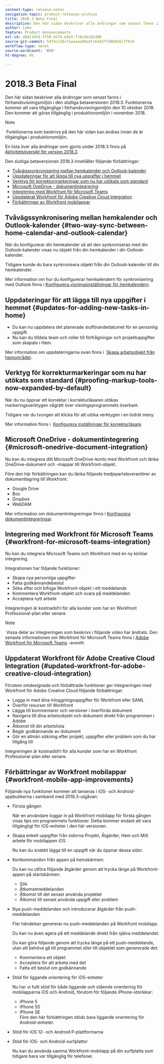 ```yaml
---
content-type: release-notes
navigation-topic: product-releases-archive
title: 2018.3 Beta Final
description: Den här sidan beskriver alla ändringar som senast fanns i förhandsvisningsmiljön i den slutliga betaversionen 2018.3. Funktionerna kommer att vara tillgängliga i förhandsvisningsmiljön den 10 oktober 2018. Den kommer att göras tillgänglig i produktionsmiljön i november 2018.
author: Luke
feature: Product Announcements
exl-id: d4411916-7f58-4174-b9a5-f19cde181d8b
source-git-commit: 54f4c136cfaaaaaa90a4fc64d3ffd06816cff9cb
workflow-type: tm+mt
source-wordcount: '859'
ht-degree: 0%

---
```


# 2018.3 Beta Final

Den här sidan beskriver alla ändringar som senast fanns i förhandsvisningsmiljön i den slutliga betaversionen 2018.3. Funktionerna kommer att vara tillgängliga i förhandsvisningsmiljön den 10 oktober 2018. Den kommer att göras tillgänglig i produktionsmiljön i november 2018.

>[!NOTE]
>
> Funktionerna som beskrivs på den här sidan kan ändras innan de är tillgängliga i produktionsmiljön.

En lista över alla ändringar som gjorts under 2018.3 finns på  [Aktivitetsöversikt för version 2018.3](../../../../product-announcements/product-releases/quarterly-release-archive/2018.3-release-activity/2018.3-release-activity-overview.md).

Den slutliga betaversionen 2018.3 innehåller följande förbättringar:

* [Tvåvägssynkronisering mellan hemkalender och Outlook-kalender](#two-way-sync-between-home-calendar-and-outlook-calendar)
* [Uppdateringar för att lägga till nya uppgifter i hemmet](#updates-for-adding-new-tasks-in-home)
* [Verktyg för korrekturmarkeringar som nu har utökats som standard](#proofing-markup-tools-now-expanded-by-default)
* [Microsoft OneDrive - dokumentintegrering](#microsoft-onedrive-document-integration)
* [Integrering med Workfront för Microsoft Teams](#workfront-for-microsoft-teams-integration)
* [Uppdaterat Workfront för Adobe Creative Cloud Integration](#updated-workfront-for-adobe-creative-cloud-integration)
* [Förbättringar av Workfront mobilappar](#workfront-mobile-app-improvements)

## Tvåvägssynkronisering mellan hemkalender och Outlook-kalender {#two-way-sync-between-home-calendar-and-outlook-calendar}

När du konfigurerar din hemkalender så att den synkroniseras med din Outlook-kalender visas nu objekt från din hemkalender i din Outlook-kalender.

Tidigare kunde du bara synkronisera objekt från din Outlook-kalender till din hemkalender.

Mer information om hur du konfigurerar hemkalendern för synkronisering med Outlook finns i [Konfigurera visningsinställningar för hemkalendern](../../../../workfront-basics/using-home/using-the-home-area/configure-home-calendar-view.md).

## Uppdateringar för att lägga till nya uppgifter i hemmet {#updates-for-adding-new-tasks-in-home}

* Du kan nu uppdatera det planerade slutförandedatumet för en personlig uppgift.
* Nu kan du tilldela team och roller till förfrågningar och projektuppgifter som skapats i Hem.

Mer information om uppdateringarna ovan finns i  [Skapa arbetsobjekt från hemområdet](../../../../workfront-basics/using-home/using-the-home-area/create-work-items-in-home.md).

## Verktyg för korrekturmarkeringar som nu har utökats som standard {#proofing-markup-tools-now-expanded-by-default}

När du nu öppnar ett korrektur i korrekturläsaren utökas markeringsverktygen vågrätt över visningsprogrammets överkant.

Tidigare var du tvungen att klicka för att utöka verktygen i en lodrät meny.

Mer information finns i  [Konfigurera inställningar för korrekturläsare](../../../../review-and-approve-work/proofing/reviewing-proofs-within-workfront/configure-proofing-viewer-settings.md).

## Microsoft OneDrive - dokumentintegrering {#microsoft-onedrive-document-integration}

Nu kan du integrera ditt Microsoft OneDrive-konto med Workfront och länka OneDrive-dokument och -mappar till Workfront-objekt.

Före den här förbättringen kan du länka följande tredjepartsleverantörer av dokumentlagring till Workfront:

* Google Drive
* Box
* Dropbox
* WebDAM

Mer information om dokumentintegreringar finns i [Konfigurera dokumentintegreringar](../../../../administration-and-setup/configure-integrations/configure-document-integrations.md).

## Integrering med Workfront för Microsoft Teams {#workfront-for-microsoft-teams-integration}

Nu kan du integrera Microsoft Teams och Workfront med en ny körklar integrering.

Integrationen har följande funktioner:

* Skapa nya personliga uppgifter
* Fatta godkännandebeslut
* Söka efter och bifoga Workfront-objekt i ett meddelande
* Kommentera Workfront-objekt och svara på meddelanden
* Acceptera nytt arbete

Integreringen är kostnadsfri för alla kunder som har en Workfront Professional-plan eller senare.

>[!NOTE]
 Vissa delar av integreringen som beskrivs i följande video har ändrats. Den senaste informationen om Workfront för Microsoft Teams finns i [Adobe Workfront för Microsoft Teams](../../../../workfront-integrations-and-apps/using-workfront-with-microsoft-teams/use-workfront-with-ms-teams.md) -avsnitt.

## Uppdaterat Workfront för Adobe Creative Cloud Integration {#updated-workfront-for-adobe-creative-cloud-integration}

Förutom omdesignade och förbättrade funktioner ger integreringen med Workfront för Adobe Creative Cloud följande förbättringar:

* Logga in med dina inloggningsuppgifter för Workfront eller SAML
* Överför resurser till Workfront
* Lägga till kommentarer och versioner i överförda dokument
* Navigera till dina arbetsobjekt och dokument direkt från programmen i Adobe
* Åtkomst till din arbetslista
* Begär godkännande av dokument
* Gör en allmän sökning efter projekt, uppgifter eller problem som du har tillgång till

Integreringen är kostnadsfri för alla kunder som har en Workfront Professional-plan eller senare.

## Förbättringar av Workfront mobilappar {#workfront-mobile-app-improvements}

Följande nya funktioner kommer att lanseras i iOS- och Android-appbutikerna i samband med 2018.3-utgåvan:

* Första gången

   När en användare loggar in på Workfront mobilapp för första gången visas tips om programmets funktioner. Detta kommer endast att vara tillgängligt för iOS-enheter i den här versionen.

* Skapa enkelt uppgifter från sidorna Projekt, Åtgärder, Hem och Mitt arbete för mobilappen iOS

   Nu kan du snabbt lägga till en uppgift när du öppnar dessa sidor.

* Kortkommandon från appen på hemskärmen:

   Du kan nu utföra följande åtgärder genom att trycka länge på Workfront-appen på startskärmen:

   * Sök
   * Åtkomstmeddelanden
   * Åtkomst till det senast använda projektet 
   * Åtkomst till senast använda uppgift eller problem

* Nya push-meddelanden och introducerar åtgärder från push-meddelanden

   Fler händelser genererar nu push-meddelanden på Workfront mobilapp.

   Du kan nu även agera på ett meddelande direkt från själva meddelandet.

   Du kan göra följande genom att trycka länge på ett push-meddelande, utan att behöva gå till programmet eller till objektet som genererade det:

   * Kommentera ett objekt
   * Acceptera för att arbeta med det
   * Fatta ett beslut om godkännande

* Stöd för liggande orientering för iOS-enheter

   Nu har vi fullt stöd för både liggande och stående orientering för mobilapparna iOS och Android, förutom för följande iPhone-storlekar:

   * iPhone 5
   * iPhone 5S
   * iPhone SE\
      Före den här förbättringen stöds bara liggande orientering för Android-enheter.

* Stöd för iOS 12- och Android P-plattformarna
* Stöd för iOS- och Android-surfplattor

   Nu kan du använda samma Workfront-mobilapp på din surfplatta som tidigare bara var tillgänglig för telefoner.
